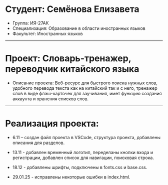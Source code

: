 # Студент: Семёнова Елизавета
- Группа: ИЯ-27АК
- Специализация: Образование в области иностранных языков
- Факультет: Иностранных языков
---
# Проект: Словарь-тренажер, переводчик китайского языка 
- Описание проекта: Веб-ресурс для быстрого поиска нужных слов, удобного перевода текста как на китайский так и с него, тренажер слов в виде флэш-карточек для заучивания, имет функцию создания аккаунта и хранения списков слов.
---
# Реализация проекта:
- 6.11 – создан файл проекта в VSCode, структура проекта, добавлены описания для разделов.
- 13.11 - добавлен временный логотип, переделаны кнопки входа и регистрации, добавлен список для навигации, поисковая строка.

- 18.12 - добавлены шрифты, подключены в fonts.css и base.css.
- 29.01.25 - исправлены некоторые ошибки в index.html.